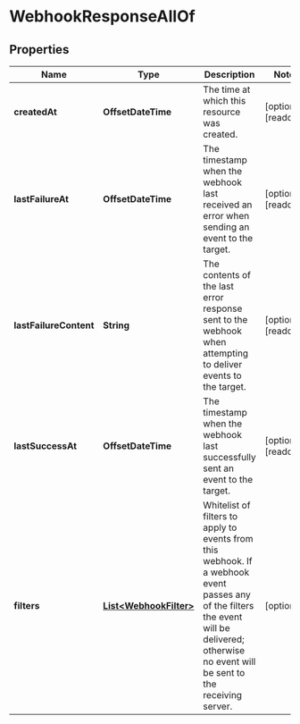

# WebhookResponseAllOf


## Properties

| Name | Type | Description | Notes |
|------------ | ------------- | ------------- | -------------|
|**createdAt** | **OffsetDateTime** | The time at which this resource was created. |  [optional] [readonly] |
|**lastFailureAt** | **OffsetDateTime** | The timestamp when the webhook last received an error when sending an event to the target. |  [optional] [readonly] |
|**lastFailureContent** | **String** | The contents of the last error response sent to the webhook when attempting to deliver events to the target. |  [optional] [readonly] |
|**lastSuccessAt** | **OffsetDateTime** | The timestamp when the webhook last successfully sent an event to the target. |  [optional] [readonly] |
|**filters** | [**List&lt;WebhookFilter&gt;**](WebhookFilter.md) | Whitelist of filters to apply to events from this webhook. If a webhook event passes any of the filters the event will be delivered; otherwise no event will be sent to the receiving server. |  [optional] |



